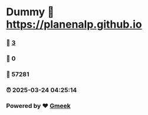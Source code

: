 # Dummy :link: https://planenalp.github.io 
### :page_facing_up: [3](https://planenalp.github.io/tag.html) 
### :speech_balloon: 0 
### :hibiscus: 57281 
### :alarm_clock: 2025-03-24 04:25:14 
### Powered by :heart: [Gmeek](https://github.com/Meekdai/Gmeek)
